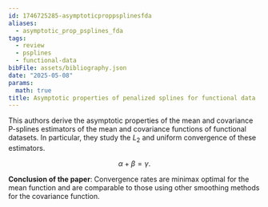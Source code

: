 ```yaml
---
id: 1746725285-asymptoticproppsplinesfda
aliases:
  - asymptotic_prop_psplines_fda
tags:
  - review
  - psplines
  - functional-data
bibFile: assets/bibliography.json
date: "2025-05-08"
params:
  math: true
title: Asymptotic properties of penalized splines for functional data
---
```


This authors derive the asymptotic properties of the mean and covariance P-splines estimators of the mean and covariance functions of functional datasets. In particular, they study the $L_2$ and uniform convergence of these estimators.


$$\alpha + \beta  = \gamma.$$


**Conclusion of the paper**: Convergence rates are minimax optimal for the mean function and are comparable to those using other smoothing methods for the covariance function.



